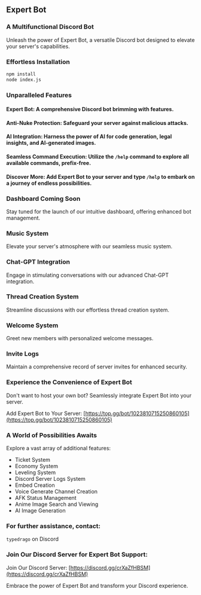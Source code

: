 ## Expert Bot

### A Multifunctional Discord Bot

Unleash the power of Expert Bot, a versatile Discord bot designed to elevate your server's capabilities.

### Effortless Installation

```bash
npm install
node index.js
```

### Unparalleled Features

#### Expert Bot: A comprehensive Discord bot brimming with features.

#### Anti-Nuke Protection: Safeguard your server against malicious attacks.

#### AI Integration: Harness the power of AI for code generation, legal insights, and AI-generated images.

#### Seamless Command Execution: Utilize the `/help` command to explore all available commands, prefix-free.

#### Discover More: Add Expert Bot to your server and type `/help` to embark on a journey of endless possibilities.

### Dashboard Coming Soon

Stay tuned for the launch of our intuitive dashboard, offering enhanced bot management.

### Music System

Elevate your server's atmosphere with our seamless music system.

### Chat-GPT Integration

Engage in stimulating conversations with our advanced Chat-GPT integration.

### Thread Creation System

Streamline discussions with our effortless thread creation system.

### Welcome System

Greet new members with personalized welcome messages.

### Invite Logs

Maintain a comprehensive record of server invites for enhanced security.

### Experience the Convenience of Expert Bot

Don't want to host your own bot? Seamlessly integrate Expert Bot into your server.

Add Expert Bot to Your Server: [https://top.gg/bot/1023810715250860105](https://top.gg/bot/1023810715250860105)

### A World of Possibilities Awaits

Explore a vast array of additional features:

* Ticket System
* Economy System
* Leveling System
* Discord Server Logs System
* Embed Creation
* Voice Generate Channel Creation
* AFK Status Management
* Anime Image Search and Viewing
* AI Image Generation

### For further assistance, contact:

`typedrago` on Discord


### Join Our Discord Server for Expert Bot Support:

Join Our Discord Server: [https://discord.gg/crXaZfHBSM](https://discord.gg/crXaZfHBSM)

Embrace the power of Expert Bot and transform your Discord experience.
